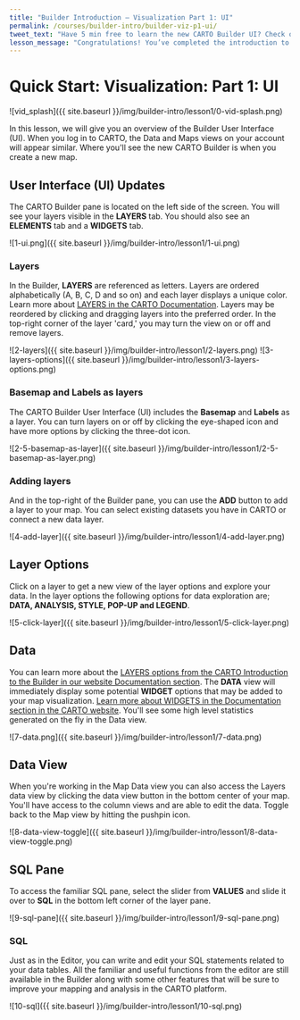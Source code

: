 ```yaml
---
title: "Builder Introduction — Visualization Part 1: UI"
permalink: /courses/builder-intro/builder-viz-p1-ui/
tweet_text: "Have 5 min free to learn the new CARTO Builder UI? Check out Visualization Part 1: UI. @cartoHQ"
lesson_message: "Congratulations! You’ve completed the introduction to the Builder UI!"
---
```



# Quick Start: Visualization: Part 1: UI


<!--![Add Common Data]({{ site.baseurl }}/{{ site.baseurl }}/img/builder-intro/lesson1/builder-intro/lesson1/commondata.gif)-->



![vid_splash]({{ site.baseurl }}/img/builder-intro/lesson1/0-vid-splash.png)


In this lesson, we will give you an overview of the Builder User Interface (UI). When you log in to CARTO, the Data and Maps views on your account will appear similar. Where you'll see the new CARTO Builder  is when you create a new map.

## User Interface (UI) Updates

The CARTO Builder pane is located on the left side of the screen. You will see your layers visible in the **LAYERS** tab. You should also see an **ELEMENTS** tab and a **WIDGETS** tab. 

![1-ui.png]({{ site.baseurl }}/img/builder-intro/lesson1/1-ui.png)

### Layers
In the Builder, **LAYERS** are referenced as letters. Layers are ordered alphabetically (A, B, C, D and so on) and each layer displays a unique color. Learn more about [LAYERS in the CARTO Documentation]({{site.url}}/docs/carto-builder/introduction-to-the-builder/#layers). Layers may be reordered by clicking and dragging layers into the preferred order. In the top-right corner of the layer 'card,' you may turn the view on or off and remove layers. 

![2-layers]({{ site.baseurl }}/img/builder-intro/lesson1/2-layers.png) 
![3-layers-options]({{ site.baseurl }}/img/builder-intro/lesson1/3-layers-options.png)

### Basemap and Labels as layers
The CARTO Builder User Interface (UI) includes the **Basemap** and **Labels** as a layer. You can turn layers on or off by clicking the eye-shaped icon and have more options by clicking the three-dot icon. 

![2-5-basemap-as-layer]({{ site.baseurl }}/img/builder-intro/lesson1/2-5-basemap-as-layer.png)

### Adding layers
And in the top-right of the Builder pane, you can use the **ADD** button to add a layer to your map. You can select existing datasets you have in CARTO or connect a new data layer. 

![4-add-layer]({{ site.baseurl }}/img/builder-intro/lesson1/4-add-layer.png)

## Layer Options

Click on a layer to get a new view of the layer options and explore your data. In the layer options the following options for data exploration are; **DATA, ANALYSIS, STYLE, POP-UP and LEGEND**. 

![5-click-layer]({{ site.baseurl }}/img/builder-intro/lesson1/5-click-layer.png)

## Data 
You can learn more about the [LAYERS options from the CARTO Introduction to the Builder in our website Documentation section](https://carto.com/docs/carto-builder/introduction-to-the-builder/#layers). The **DATA** view will immediately display some potential **WIDGET** options that may be added to your map visualization. [Learn more about WIDGETS in the Documentation section in the CARTO website](https://carto.com/docs/carto-builder/introduction-to-the-builder/#widgets). You'll see some high level statistics generated on the fly in the Data view. 


<!--![6-layer-options]({{ site.baseurl }}/img/builder-intro/lesson1/6-layer-options.png)-->

<!--## Data-->

![7-data.png]({{ site.baseurl }}/img/builder-intro/lesson1/7-data.png)


## Data View
When you're working in the Map Data view you can also access the Layers data view by clicking the data view button in the bottom center of your map. You'll have access to the column views and are able to edit the data. Toggle back to the Map view by hitting the pushpin icon. 


![8-data-view-toggle]({{ site.baseurl }}/img/builder-intro/lesson1/8-data-view-toggle.png)


## SQL Pane


To access the familiar SQL pane, select the slider from **VALUES** and slide it over to **SQL** in the bottom left corner of the layer pane. 

![9-sql-pane]({{ site.baseurl }}/img/builder-intro/lesson1/9-sql-pane.png)

### SQL 

Just as in the Editor, you can write and edit your SQL statements related to your data tables. All the familiar and useful functions from the editor are still available in the Builder along with some other features that will be sure to improve your mapping and analysis in the CARTO platform. 

![10-sql]({{ site.baseurl }}/img/builder-intro/lesson1/10-sql.png)
